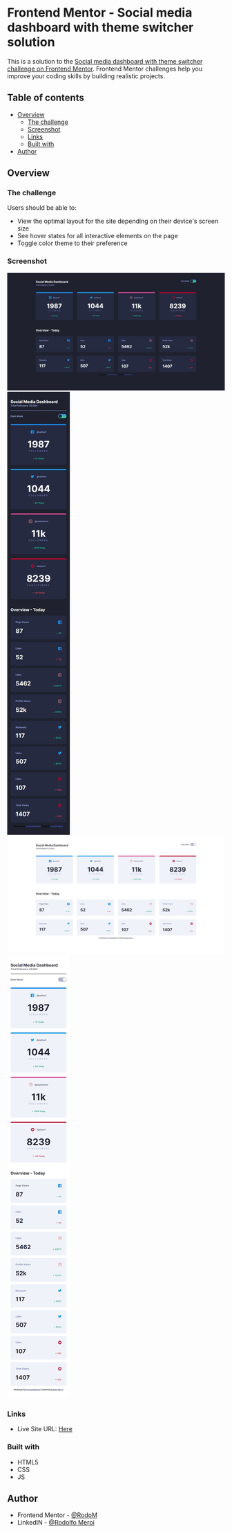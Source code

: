 # Frontend Mentor - Social media dashboard with theme switcher solution

This is a solution to the [Social media dashboard with theme switcher challenge on Frontend Mentor](https://www.frontendmentor.io/challenges/social-media-dashboard-with-theme-switcher-6oY8ozp_H). Frontend Mentor challenges help you improve your coding skills by building realistic projects. 

## Table of contents

- [Overview](#overview)
  - [The challenge](#the-challenge)
  - [Screenshot](#screenshot)
  - [Links](#links)
  - [Built with](#built-with)
- [Author](#author)

## Overview

### The challenge

Users should be able to:

- View the optimal layout for the site depending on their device's screen size
- See hover states for all interactive elements on the page
- Toggle color theme to their preference

### Screenshot

![Dark theme desktop preview](./design/dark-desktop-design.jpeg)
![Dark theme mobile preview](./design/dark-mobile-design.jpeg)
![Light theme desktop preview](./design/light-desktop-design.jpeg)
![Light theme mobile preview](./design/light-mobile-design.jpeg)

### Links

- Live Site URL: [Here](https://rodom-social-media-dashboard.netlify.app/)

### Built with

- HTML5
- CSS
- JS

## Author

- Frontend Mentor - [@RodoM](https://www.frontendmentor.io/profile/RodoM)
- LinkedIN - [@Rodolfo Meroi](https://www.linkedin.com/in/rodolfo-meroi-858a13227/)